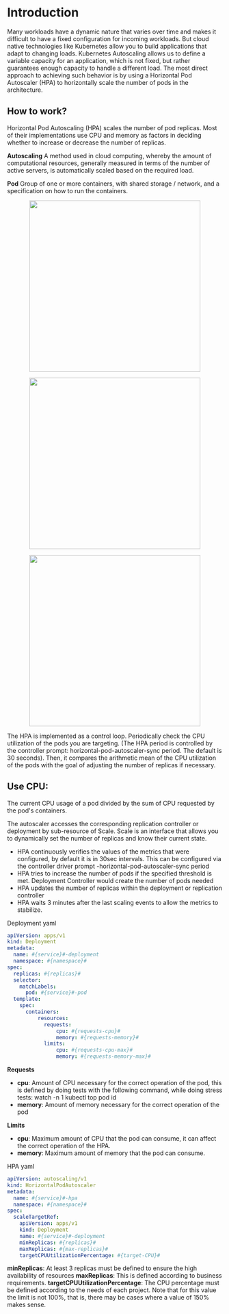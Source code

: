 # Introduction
Many workloads have a dynamic nature that varies over time and makes it difficult to have a fixed configuration for incoming workloads. But cloud native technologies like Kubernetes allow you to build applications that adapt to changing loads. Kubernetes Autoscaling allows us to define a variable capacity for an application, which is not fixed, but rather guarantees enough capacity to handle a different load. The most direct approach to achieving such behavior is by using a Horizontal Pod Autoscaler (HPA) to horizontally scale the number of pods in the architecture.



## How to work? 
Horizontal Pod Autoscaling (HPA) scales the number of pod replicas. Most of their implementations use CPU and memory as factors in deciding whether to increase or decrease the number of replicas.


**Autoscaling**
A method used in cloud computing, whereby the amount of computational resources, generally measured in terms of the number of active servers, is automatically scaled based on the required load.

**Pod**
Group of one or more containers, with shared storage / network, and a specification on how to run the containers.

<p align="center">
<img height="400" src="https://github.com/alejoalvarez/Images/blob/trunk/kubernetes/hpa1.png">
</p>

<p align="center">
<img height="400" src="https://github.com/alejoalvarez/Images/blob/trunk/kubernetes/hpa2.png">
</p>

<p align="center">
<img height="400" src="https://github.com/alejoalvarez/Images/blob/trunk/kubernetes/hpa3.png">
</p>

The HPA is implemented as a control loop. Periodically check the CPU utilization of the pods you are targeting. (The HPA period is controlled by the controller prompt: horizontal-pod-autoscaler-sync period. The default is 30 seconds). Then, it compares the arithmetic mean of the CPU utilization of the pods with the goal of adjusting the number of replicas if necessary.

## Use CPU:

The current CPU usage of a pod divided by the sum of CPU requested by the pod's containers.

The autoscaler accesses the corresponding replication controller or deployment by sub-resource of Scale. Scale is an interface that allows you to dynamically set the number of replicas and know their current state.

- HPA continuously verifies the values ​​of the metrics that were configured, by default it is in 30sec intervals. This can be configured via the controller driver prompt -horizontal-pod-autoscaler-sync period
- HPA tries to increase the number of pods if the specified threshold is met. Deployment Controller would create the number of pods needed
- HPA updates the number of replicas within the deployment or replication controller
- HPA waits 3 minutes after the last scaling events to allow the metrics to stabilize.

Deployment yaml
```yaml
apiVersion: apps/v1
kind: Deployment
metadata:
  name: #{service}#-deployment
  namespace: #{namespace}#
spec:
  replicas: #{replicas}#
  selector:
    matchLabels:
      pod: #{service}#-pod
  template:
    spec:
      containers:
          resources:
            requests:
                cpu: #{requests-cpu}#
                memory: #{requests-memory}#
            limits:
                cpu: #{requests-cpu-max}#
                memory: #{requests-memory-max}#
```


**Requests**
  - **cpu**: Amount of CPU necessary for the correct operation of the pod, this is defined by doing tests with the following command, while doing stress tests:
    watch -n 1 kubectl top pod id
  - **memory**: Amount of memory necessary for the correct operation of the pod

**Limits**
  - **cpu**: Maximum amount of CPU that the pod can consume, it can affect the correct operation of the HPA.
  - **memory**: Maximum amount of memory that the pod can consume.

HPA yaml
```yaml
apiVersion: autoscaling/v1
kind: HorizontalPodAutoscaler
metadata:
  name: #{service}#-hpa
  namespace: #{namespace}#
spec:
  scaleTargetRef:
    apiVersion: apps/v1
    kind: Deployment
    name: #{service}#-deployment
    minReplicas: #{replicas}#
    maxReplicas: #{max-replicas}#
    targetCPUUtilizationPercentage: #{target-CPU}#
```

**minReplicas**: At least 3 replicas must be defined to ensure the high availability of resources
**maxReplicas**: This is defined according to business requirements.
**targetCPUUtilizationPercentage**: The CPU percentage must be defined according to the needs of each project. Note that for this value the limit is not 100%, that is, there may be cases where a value of 150% makes sense.
